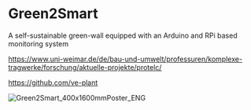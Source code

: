 # Green2Smart
A self-sustainable green-wall equipped with an Arduino and RPi based monitoring system

https://www.uni-weimar.de/de/bau-und-umwelt/professuren/komplexe-tragwerke/forschung/aktuelle-projekte/protelc/

https://github.com/ve-plant

![Green2Smart_400x1600mmPoster_ENG](https://github.com/user-attachments/assets/08cbee4e-1663-412e-a6ef-9d4dc2218c11)

